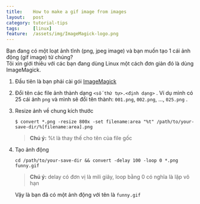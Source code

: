 ```yaml
---
title:    How to make a gif image from images
layout:   post
category: tutorial-tips
tags:     [linux]
feature:  /assets/img/ImageMagick-logo.png
---
```

Bạn đang có một loạt ảnh tĩnh (png, jpeg image) và bạn muốn tạo 1 cái ảnh động (gif image) từ chúng?   
Tôi xin giới thiêu với các bạn đang dùng Linux một cách đơn giản đó là dùng ImageMagick.

<!-- more -->

1. Đầu tiên là bạn phải cài gói [ImageMagick](http://www.imagemagick.org/script/index.php)

2. Đổi tên các file ảnh thành dạng `<số thứ tự>.<định dạng>` .
   Ví dụ mình có 25 cái ảnh `png` và mình sẽ đổi tên thành: `001.png`, `002.png`, ..., `025.png` .

3. Resize ảnh về chung kích thước

   ```
   $ convert *.png -resize 800x -set filename:area "%t" /path/to/your-save-dir/%[filename:area].png
   ```

   > **Chú ý:** %t là thay thế cho tên của file gốc

4. Tạo ảnh động

   ```
   cd /path/to/your-save-dir && convert -delay 100 -loop 0 *.png funny.gif
   ```

   > **Chú ý:** delay có đơn vị là mili giây, loop bằng 0 có nghĩa là lặp vô hạn

   Vậy là bạn đã có một ảnh động với tên là `funny.gif`

